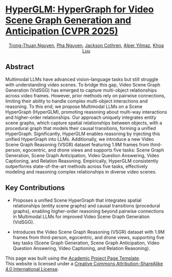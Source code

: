
<p align="center">
  <a href="https://arxiv.org/abs/2406.01029">
    <h1>HyperGLM: HyperGraph for Video Scene Graph Generation and Anticipation (CVPR 2025)</h1>
  </a>
</p>

<!-- [Trong-Thuan Nguyen](https://scholar.google.com/citations?user=ty0Njf0AAAAJ&hl=vi&authuser=1), [Pha Nguyen](https://pha-nguyen.github.io/), [Xin Li](https://scholar.google.com/citations?user=gMBvzGoAAAAJ&hl=vi), [Jackson Cothren](https://scholar.google.com/citations?user=_WB9fo4AAAAJ&hl=vi&oi=ao), [Alper Yilmaz](https://scholar.google.com/citations?user=MeQC1XYAAAAJ&hl=vi&oi=ao), [Khoa Luu](https://scholar.google.com/citations?user=JPAl8-gAAAAJ) -->
<p align="center">
  <a href="https://scholar.google.com/citations?user=ty0Njf0AAAAJ&hl=vi&authuser=1/" target="_blank">Trong-Thuan Nguyen</a>, 
  <a href="https://pha-nguyen.github.io/" target="_blank">Pha Nguyen</a>, 
  <a href="https://scholar.google.com/citations?user=_WB9fo4AAAAJ&hl=vi&oi=ao" target="_blank">Jackson Cothren</a>, 
  <a href="https://scholar.google.com/citations?user=MeQC1XYAAAAJ&hl=vi&oi=ao" target="_blank">Alper Yilmaz</a>, 
  <a href="https://scholar.google.com/citations?user=JPAl8-gAAAAJ" target="_blank">Khoa Luu</a>
</p>

Abstract
--------

Multimodal LLMs have advanced vision-language tasks but still struggle with understanding video scenes. To bridge this gap, Video Scene Graph Generation (VidSGG) has emerged to capture multi-object relationships across video frames. However, prior methods rely on pairwise connections, limiting their ability to handle complex multi-object interactions and reasoning. To this end, we propose Multimodal LLMs on a Scene HyperGraph (HyperGLM), promoting reasoning about multi-way interactions and higher-order relationships. Our approach uniquely integrates entity scene graphs, which capture spatial relationships between objects, with a procedural graph that models their causal transitions, forming a unified HyperGraph. Significantly, HyperGLM enables reasoning by injecting this unified HyperGraph into LLMs. Additionally, we introduce a new Video Scene Graph Reasoning (VSGR) dataset featuring 1.9M frames from third-person, egocentric, and drone views and supports five tasks: Scene Graph Generation, Scene Graph Anticipation, Video Question Answering, Video Captioning, and Relation Reasoning. Empirically, HyperGLM consistently outperforms state-of-the-art methods across five tasks, effectively modeling and reasoning complex relationships in diverse video scenes.

Key Contributions
------------
- Proposes a unified Scene HyperGraph that integrates spatial relationships (entity scene graphs) and causal transitions (procedural graphs), enabling higher-order reasoning beyond pairwise connections in Multimodal LLMs for improved Video Scene Graph Generation (VidSGG).</li>

- Introduces the Video Scene Graph Reasoning (VSGR) dataset with 1.9M frames from third-person, egocentric, and drone views, supporting five key tasks (Scene Graph Generation, Scene Graph Anticipation, Video Question Answering, Video Captioning, and Relation Reasoning).</li>



This page was built using the [Academic Project Page Template](https://github.com/eliahuhorwitz/Academic-project-page-template).  
This website is licensed under a [Creative Commons Attribution-ShareAlike 4.0 International License](http://creativecommons.org/licenses/by-sa/4.0/).